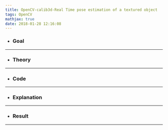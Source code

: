 ```yaml
---
title: OpenCV-calib3d-Real Time pose estimation of a textured object
tags: OpenCV
mathjax: true
date: 2018-01-28 12:16:08
---
```

- ### Goal

---
- ### Theory

---
- ### Code

---
- ### Explanation

---
- ### Result

---
